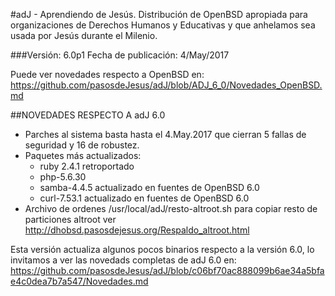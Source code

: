 #adJ - Aprendiendo de Jesús.
Distribución de OpenBSD apropiada para organizaciones de Derechos Humanos
y Educativas y que anhelamos sea usada por Jesús durante el Milenio.

###Versión: 6.0p1
Fecha de publicación: 4/May/2017

Puede ver novedades respecto a OpenBSD en:
  <https://github.com/pasosdeJesus/adJ/blob/ADJ_6_0/Novedades_OpenBSD.md>

##NOVEDADES RESPECTO A adJ 6.0

- Parches al sistema basta hasta el 4.May.2017 que cierran 5 fallas 
  de seguridad y 16 de robustez.
- Paquetes más actualizados: 
	- ruby 2.4.1 retroportado
	- php-5.6.30
	- samba-4.4.5 actualizado en fuentes de OpenBSD 6.0
	- curl-7.53.1 actualizado en fuentes de OpenBSD 6.0
- Archivo de ordenes /usr/local/adJ/resto-altroot.sh para copiar 
  resto de particiones altroot ver 
  <http://dhobsd.pasosdejesus.org/Respaldo_altroot.html>

Esta versión actualiza algunos pocos binarios respecto a la versión 
6.0, lo invitamos a ver las novedads completas de adJ 6.0 en:
<https://github.com/pasosdeJesus/adJ/blob/c06bf70ac888099b6ae34a5bfae4c0dea7b7a547/Novedades.md>


